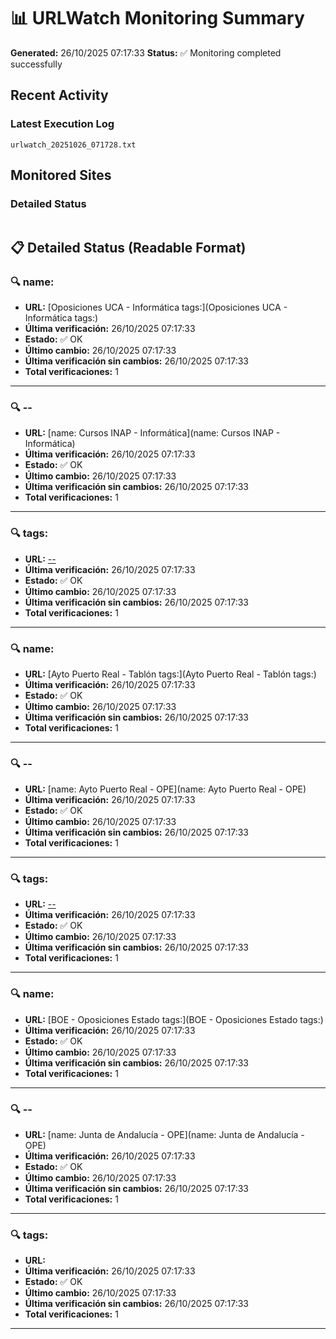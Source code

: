 # 📊 URLWatch Monitoring Summary

**Generated:** 26/10/2025 07:17:33
**Status:** ✅ Monitoring completed successfully

## Recent Activity

### Latest Execution Log
`urlwatch_20251026_071728.txt`

## Monitored Sites

### Detailed Status
```
```

## 📋 Detailed Status (Readable Format)

### 🔍 name:

- **URL:** [Oposiciones UCA - Informática	tags:](Oposiciones UCA - Informática	tags:)
- **Última verificación:** 26/10/2025 07:17:33
- **Estado:** ✅ OK
- **Último cambio:** 26/10/2025 07:17:33
- **Última verificación sin cambios:** 26/10/2025 07:17:33
- **Total verificaciones:** 1

---

### 🔍 --

- **URL:** [name: Cursos INAP - Informática](name: Cursos INAP - Informática)
- **Última verificación:** 26/10/2025 07:17:33
- **Estado:** ✅ OK
- **Último cambio:** 26/10/2025 07:17:33
- **Última verificación sin cambios:** 26/10/2025 07:17:33
- **Total verificaciones:** 1

---

### 🔍 tags:

- **URL:** [--](--)
- **Última verificación:** 26/10/2025 07:17:33
- **Estado:** ✅ OK
- **Último cambio:** 26/10/2025 07:17:33
- **Última verificación sin cambios:** 26/10/2025 07:17:33
- **Total verificaciones:** 1

---

### 🔍 name:

- **URL:** [Ayto Puerto Real - Tablón	tags:](Ayto Puerto Real - Tablón	tags:)
- **Última verificación:** 26/10/2025 07:17:33
- **Estado:** ✅ OK
- **Último cambio:** 26/10/2025 07:17:33
- **Última verificación sin cambios:** 26/10/2025 07:17:33
- **Total verificaciones:** 1

---

### 🔍 --

- **URL:** [name: Ayto Puerto Real - OPE](name: Ayto Puerto Real - OPE)
- **Última verificación:** 26/10/2025 07:17:33
- **Estado:** ✅ OK
- **Último cambio:** 26/10/2025 07:17:33
- **Última verificación sin cambios:** 26/10/2025 07:17:33
- **Total verificaciones:** 1

---

### 🔍 tags:

- **URL:** [--](--)
- **Última verificación:** 26/10/2025 07:17:33
- **Estado:** ✅ OK
- **Último cambio:** 26/10/2025 07:17:33
- **Última verificación sin cambios:** 26/10/2025 07:17:33
- **Total verificaciones:** 1

---

### 🔍 name:

- **URL:** [BOE - Oposiciones Estado	tags:](BOE - Oposiciones Estado	tags:)
- **Última verificación:** 26/10/2025 07:17:33
- **Estado:** ✅ OK
- **Último cambio:** 26/10/2025 07:17:33
- **Última verificación sin cambios:** 26/10/2025 07:17:33
- **Total verificaciones:** 1

---

### 🔍 --

- **URL:** [name: Junta de Andalucía - OPE](name: Junta de Andalucía - OPE)
- **Última verificación:** 26/10/2025 07:17:33
- **Estado:** ✅ OK
- **Último cambio:** 26/10/2025 07:17:33
- **Última verificación sin cambios:** 26/10/2025 07:17:33
- **Total verificaciones:** 1

---

### 🔍 tags:

- **URL:** []()
- **Última verificación:** 26/10/2025 07:17:33
- **Estado:** ✅ OK
- **Último cambio:** 26/10/2025 07:17:33
- **Última verificación sin cambios:** 26/10/2025 07:17:33
- **Total verificaciones:** 1

---

